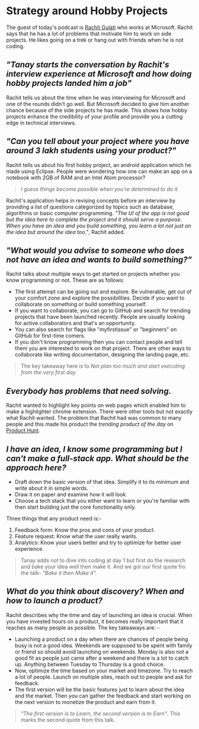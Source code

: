 # Strategy around Hobby Projects
The guest of today's podcast is [Rachit Gulati](https://www.linkedin.com/in/rachitgulati26/) who works at Microsoft. Rachit says that he has a lot of problems that motivate him to work on side projects. He likes going on a trek or hang out with friends when he is not coding.

## *"Tanay starts the conversation by Rachit's interview experience at Microsoft and how doing hobby projects landed him a job"*
Rachit tells us about the time when he was interviewing for Microsoft and one of the rounds didn't go well. But Microsoft decided to give him another chance because of the side projects he has made. This shows how hobby projects enhance the credibility of your profile and provide you a cutting edge in technical interviews.

## *"Can you tell about your project where you have around 3 lakh students using your product?"*

Rachit tells us about his first hobby project, an android application which he made using Eclipse. People were wondering how one can make an app on a notebook with 2GB of RAM and an Intel Atom processor? 
>*I guess things become possible when you're determined to do it.*

Rachit's application helps in revising concepts before an interview by providing a list of questions categorized by topics such as database, algorithms or basic computer programming. *"The UI of the app is not good but the idea here to complete the project and it should serve a purpose. When you have an idea and you build something, you learn a lot not just on the idea but around the idea too."*, Rachit added.

## *"What would you advise to someone who does not have an idea and wants to build something?"*
Rachit talks about multiple ways to get started on projects whether you know programming or not. These are as follows: 
* The first attempt can be going out and explore. Be vulnerable, get out of your comfort zone and explore the possibilities.
Decide if you want to collaborate on something or build something yourself.  
* If you want to collaborate, you can go to GitHub and search for trending projects that have been launched recently. People are usually looking for active collaborators and that's an opportunity.
* You can also search for flags like "myfirstissue" or "beginners" on GitHub for first-time comers.  
* If you don't know programming then you can contact people and tell them you are interested to work on that project. There are other ways to collaborate like writing documentation, designing the landing page, etc. 
>The key takeaway here is to *Not plan too much and start executing from the very first day*.

## *Everybody has problems that need solving.*
Rachit wanted to highlight key points on web pages which enabled him to make a highlighter chrome extension. There were other tools but not exactly what Rachit wanted. The problem that Rachit had was common to many people and this made his product the *trending product of the day* on [Product Hunt](https://www.producthunt.com/).

## *I have an idea, I know some programming but I can't make a full-stack app. What should be the approach here?*
* Draft down the basic version of that idea. Simplify it to its minimum and write about it in simple words. 
* Draw it on paper and examine how it will look. 
* Choose a tech stack that you either want to learn or you're familiar with then start building just the core functionality only.  

Three things that any product need is:-  
1. Feedback form: Know the pros and cons of your product.
2. Feature request: Know what the user really wants.
3. Analytics: Know your users better and try to optimize for better user experience.

>Tanay adds not to dive into coding at day 1 but first do the research and bake your idea well then make it. And we got our first quote fro the talk- *"Bake it then Make it".*

## *What do you think about discovery? When and how to launch a product?*
Rachit describes why the time and day of launching an idea is crucial. When you have invested hours on a product, it becomes really important that it reaches as many people as possible.
The key takeaways are: -  
* Launching a product on a day when there are chances of people being busy is not a good idea. Weekends are supposed to be spent with family or friend so should avoid launching on weekends.
Monday is also not a good fit as people just came after a weekend and there is a lot to catch up. Anything between Tuesday to Thursday is a good choice.
* Now, optimize the time based on your market and timezone.
Try to reach a lot of people. Launch on multiple sites, reach out to people and ask for feedback.
* The first version will be the basic features just to learn about the idea and the market. Then you can gather the feedback and start working on the next version to monetize the product and earn from it.  

> *"The first version is to Learn, the second version is to Earn"*. This marks the second quote from this talk.